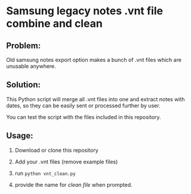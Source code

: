# Samsung legacy notes .vnt file combine and clean

## Problem:
Old samsung notes export option makes a bunch of .vnt files which are unusable anywhere.

## Solution:
This Python script will merge all .vnt files into one and extract notes with dates, so they can be easily sent or processed further by user.

You can test the script with the files included in this repository.

## Usage:

1. Download or clone this repository

2. Add your .vnt files (remove example files)

1. run ```python vnt_clean.py```

2. provide the name for *clean file* when prompted.



